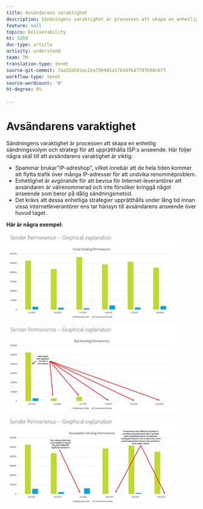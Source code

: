 ```yaml
---
title: Avsändarens varaktighet
description: Sändningens varaktighet är processen att skapa en enhetlig sändningsvolym och strategi för att upprätthålla ISP:s anseende.
feature: null
topics: Deliverability
kt: 5260
doc-type: article
activity: understand
team: TM
translation-type: tm+mt
source-git-commit: 7aa32d583ac2ea756945a17634fb477d7b94cb7f
workflow-type: tm+mt
source-wordcount: '0'
ht-degree: 0%

---
```



# Avsändarens varaktighet

Sändningens varaktighet är processen att skapa en enhetlig sändningsvolym och strategi för att upprätthålla ISP:s anseende. Här följer några skäl till att avsändarens varaktighet är viktig:

* Spammar brukar&quot;IP-adreshop&quot;, vilket innebär att de hela tiden kommer att flytta trafik över många IP-adresser för att undvika renomméproblem.
* Enhetlighet är avgörande för att bevisa för Internet-leverantörer att avsändaren är välrenommerad och inte försöker kringgå något anseende som beror på dålig sändningsmetod.
* Det krävs att dessa enhetliga strategier upprätthålls under lång tid innan vissa internetleverantörer ens tar hänsyn till avsändarens anseende över huvud taget.

**Här är några exempel:**

![Bra sändningsbeständighet](assets/good-sending-permanence.png)

![Felaktig sändningsbeständighet](assets/bad-sending-permanence.png)

![Godtagbar sändningsbeständighet](assets/acceptable-sending-permanence.png)

